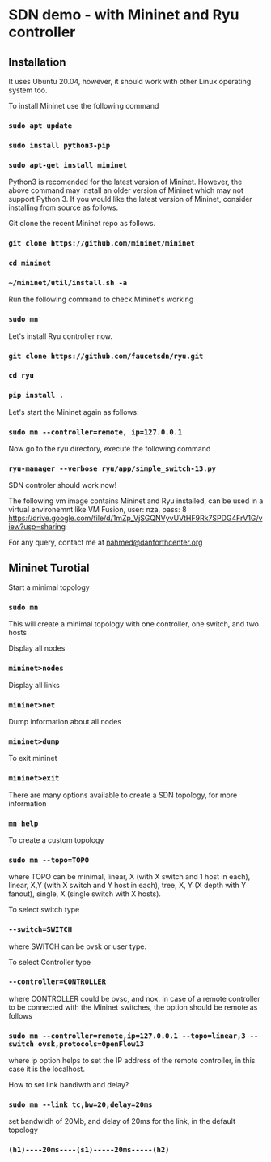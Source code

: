 # SDN demo - with Mininet and Ryu controller
## Installation
It uses Ubuntu 20.04, however, it should work with other Linux operating system too. 

To install Mininet use the following command
### `sudo apt update`
### `sudo install python3-pip`
### `sudo apt-get install mininet`

Python3 is recomended for the latest version of Mininet.  However, the above command may install an older version of Mininet which may not support Python 3. If you would like the latest version of Mininet, consider installing from source as follows. 

Git clone the recent Mininet repo as follows.

### `git clone https://github.com/mininet/mininet`
### `cd mininet`
### `~/mininet/util/install.sh -a`

Run the following command to check Mininet's working

### `sudo mn`

Let's install Ryu controller now.

### `git clone https://github.com/faucetsdn/ryu.git`
### `cd ryu`
### `pip install .`

Let's start the Mininet again as follows:

### `sudo mn --controller=remote, ip=127.0.0.1`

Now go to the ryu directory, execute the following command

### `ryu-manager --verbose ryu/app/simple_switch-13.py`

SDN controler should work now!

The following vm image contains Mininet and Ryu installed, can be used in a virtual environemnt like VM Fusion, user: nza, pass: 8
https://drive.google.com/file/d/1mZp_VjSGQNVyvUVtHF9Rk7SPDG4FrV1G/view?usp=sharing

For any query, contact me at nahmed@danforthcenter.org

## Mininet Turotial

Start a minimal topology
### `sudo mn`

This will create a minimal topology with one controller, one switch, and two hosts

Display all nodes
### `mininet>nodes`
Display all links
### `mininet>net`
Dump information about all nodes
### `mininet>dump`
To exit mininet
### `mininet>exit`

There are many options available to create a SDN topology, for more information 
### `mn help`

To create a custom topology

### `sudo mn --topo=TOPO`

where TOPO can be minimal, linear, X (with X switch and 1 host in each), linear, X,Y (with X switch and Y host in each), tree, X, Y (X depth with Y fanout), single, X (single switch with X hosts). 

To select switch type
### `--switch=SWITCH`

where SWITCH can be ovsk or user type.

To select Controller type
### `--controller=CONTROLLER`

where CONTROLLER could be ovsc, and nox. In case of a remote controller to be connected with the Mininet switches, the option should be remote as follows

### `sudo mn --controller=remote,ip=127.0.0.1 --topo=linear,3 --switch ovsk,protocols=OpenFlow13`


where ip option helps to set the IP address of the remote controller, in this case it is the localhost.


How to set link bandiwth and delay?
### `sudo mn --link tc,bw=20,delay=20ms`

set bandwidh of 20Mb, and delay of 20ms for the link, in the default topology

### `(h1)----20ms----(s1)-----20ms-----(h2)`

